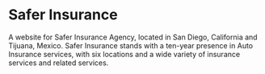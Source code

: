 # Safer Insurance

A website for Safer Insurance Agency, located in San Diego, California and Tijuana, Mexico. Safer Insurance stands with a ten-year presence in Auto Insurance services, with six locations and a wide variety of insurance services and related services.